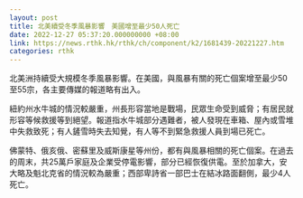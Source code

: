 ```yaml
---
layout: post
title: 北美續受冬季風暴影響　美國增至最少50人死亡
date: 2022-12-27 05:37:20.000000000 +08:00
link: https://news.rthk.hk/rthk/ch/component/k2/1681439-20221227.htm
categories: rthk
---
```


北美洲持續受大規模冬季風暴影響。在美國，與風暴有關的死亡個案增至最少50至55宗，各主要傳媒的報道略有出入。

紐約州水牛城的情況較嚴重，州長形容當地是戰場，民眾生命受到威脅；有居民就形容等候救援等到絕望。報道指水牛城部分遇難者，被人發現在車箱、屋內或雪堆中失救致死；有人鏟雪時失去知覺，有人等不到緊急救援人員到場已死亡。

佛蒙特、俄亥俄、密蘇里及威斯康星等州份，都有與風暴相關的死亡個案。在過去的周末，共25萬戶家庭及企業受停電影響，部分已經恢復供電。至於加拿大，安大略及魁北克省的情況較為嚴重；西部卑詩省一部巴士在結冰路面翻側，最少4人死亡。
